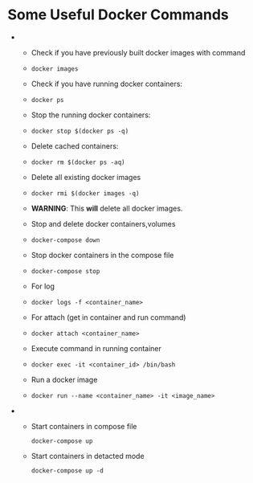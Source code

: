 # Some Useful Docker Commands

- - Check if you have previously built docker images with command
  - ```docker images```

  - Check if you have running docker containers:
  - ```docker ps```

  - Stop the running docker containers:
  - ```docker stop $(docker ps -q)```

  - Delete cached containers:
  - ```docker rm $(docker ps -aq)```

  - Delete all existing docker images
  - ```docker rmi $(docker images -q)```

  - **WARNING**: This **will** delete all docker images.

  - Stop and delete docker containers,volumes
  - ```docker-compose down ```

  - Stop docker containers in the compose file
  - ```docker-compose stop```

  - For log
  - ```docker logs -f <container_name>```

  - For attach (get in container and run command)
  - ```docker attach <container_name>```

  - Execute command in running container
  - ```docker exec -it <container_id> /bin/bash```

  - Run a docker image
  - ```docker run --name <container_name> -it <image_name>```

- - Start containers in compose file

    ```docker-compose up```

  - Start containers in detacted mode

    ```docker-compose up -d```

